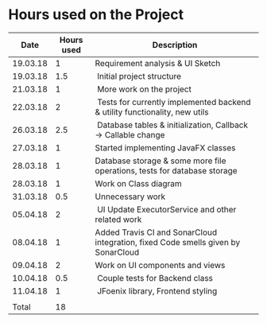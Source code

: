 # Hours used on the Project

Date | Hours used | Description
-- | -- | --
19.03.18 | 1 | Requirement analysis & UI Sketch
19.03.18 | 1.5 | Initial project structure
21.03.18 | 1 | More work on the project
22.03.18 | 2 | Tests for currently implemented backend & utility functionality, new utils
26.03.18 | 2.5 | Database tables & initialization, Callback -> Callable change
27.03.18 | 1 | Started implementing JavaFX classes
28.03.18 | 1 | Database storage & some more file operations, tests for database storage
28.03.18 | 1 | Work on Class diagram
31.03.18 | 0.5 | Unnecessary work
05.04.18 | 2 | UI Update ExecutorService and other related work
08.04.18 | 1 | Added Travis CI and SonarCloud integration, fixed Code smells given by SonarCloud
09.04.18 | 2 | Work on UI components and views
10.04.18 | 0.5 | Couple tests for Backend class
11.04.18 | 1 | JFoenix library, Frontend styling
 | | 
Total | 18 | 
